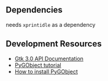 
## Dependencies
needs `xprintidle` as a dependency

## Development Resources
- [Gtk 3.0 API Documentation](https://lazka.github.io/pgi-docs/Gtk-3.0)
- [PyGObject tutorial](https://pygobject.readthedocs.io/)
- [How to install PyGObject](https://pygobject.readthedocs.io/en/latest/getting_started.html#ubuntu-getting-started)